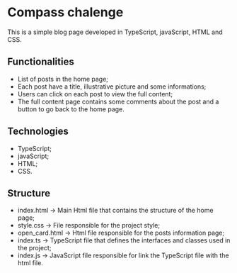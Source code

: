 
# Compass chalenge


This is a simple blog page developed in TypeScript, javaScript, HTML and CSS.






## Functionalities

- List of posts in the home page;
- Each post have a title, illustrative picture and some informations;
- Users can click on each post to view the full content;
- The full content page contains some comments about the post and a button to go back to the home page.




## Technologies

- TypeScript;
- javaScript;
- HTML;
- CSS.

## Structure

-  index.html -> Main Html file that contains the structure of the home page;
- style.css -> File responsible for the project style;
- open_card.html -> Html file responsible for the posts information page;
- index.ts -> TypeScript file that defines the interfaces and classes used in the project;
- index.js -> JavaScript file responsible for link the TypeScript file with the html file. 
